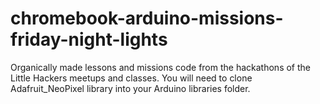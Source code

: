 # chromebook-arduino-missions-friday-night-lights
Organically made lessons and missions code from the hackathons of the Little Hackers meetups and classes.
You will need to clone Adafruit_NeoPixel library into your Arduino libraries folder.

